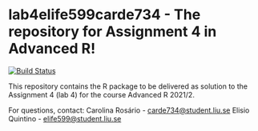 # lab4elife599carde734 - The repository for Assignment 4 in Advanced R!
[![Build Status](https://app.travis-ci.com/Efaq/lab4elife599carde734.svg?branch=main)](https://app.travis-ci.com/Efaq/lab4elife599carde734)

This repository contains the R package to be delivered as solution to the Assignment 4 (lab 4) for the course Advanced R 2021/2.

For questions, contact:
Carolina Rosário - carde734@student.liu.se
Elisio Quintino - elife599@student.liu.se
